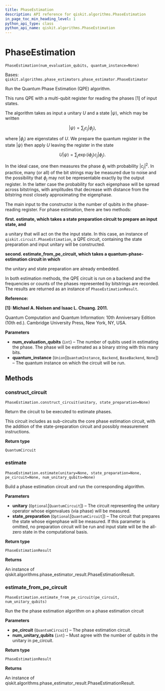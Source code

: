 ```yaml
---
title: PhaseEstimation
description: API reference for qiskit.algorithms.PhaseEstimation
in_page_toc_min_heading_level: 1
python_api_type: class
python_api_name: qiskit.algorithms.PhaseEstimation
---
```


# PhaseEstimation

<span id="qiskit.algorithms.PhaseEstimation" />

`PhaseEstimation(num_evaluation_qubits, quantum_instance=None)`

Bases: `qiskit.algorithms.phase_estimators.phase_estimator.PhaseEstimator`

Run the Quantum Phase Estimation (QPE) algorithm.

This runs QPE with a multi-qubit register for reading the phases \[1] of input states.

The algorithm takes as input a unitary $U$ and a state $|\psi\rangle$, which may be written

$$
|\psi\rangle = \sum_j c_j |\phi_j\rangle,
$$

where $|\phi_j\rangle$ are eigenstates of $U$. We prepare the quantum register in the state $|\psi\rangle$ then apply $U$ leaving the register in the state

$$
U|\psi\rangle = \sum_j \exp(i \phi_j) c_j |\phi_j\rangle.
$$

In the ideal case, one then measures the phase $\phi_j$ with probability $|c_j|^2$. In practice, many (or all) of the bit strings may be measured due to noise and the possibility that $\phi_j$ may not be representable exactly by the output register. In the latter case the probability for each eigenphase will be spread across bitstrings, with amplitudes that decrease with distance from the bitstring most closely approximating the eigenphase.

The main input to the constructor is the number of qubits in the phase-reading register. For phase estimation, there are two methods:

**first. estimate, which takes a state preparation circuit to prepare an input state, and**

a unitary that will act on the the input state. In this case, an instance of `qiskit.circuit.PhaseEstimation`, a QPE circuit, containing the state preparation and input unitary will be constructed.

**second. estimate\_from\_pe\_circuit, which takes a quantum-phase-estimation circuit in which**

the unitary and state preparation are already embedded.

In both estimation methods, the QPE circuit is run on a backend and the frequencies or counts of the phases represented by bitstrings are recorded. The results are returned as an instance of `PhaseEstimationResult`.

**Reference:**

**\[1]: Michael A. Nielsen and Isaac L. Chuang. 2011.**

Quantum Computation and Quantum Information: 10th Anniversary Edition (10th ed.). Cambridge University Press, New York, NY, USA.

**Parameters**

*   **num\_evaluation\_qubits** (`int`) – The number of qubits used in estimating the phase. The phase will be estimated as a binary string with this many bits.
*   **quantum\_instance** (`Union`\[`QuantumInstance`, `Backend`, `BaseBackend`, `None`]) – The quantum instance on which the circuit will be run.

## Methods

### construct\_circuit

<span id="qiskit.algorithms.PhaseEstimation.construct_circuit" />

`PhaseEstimation.construct_circuit(unitary, state_preparation=None)`

Return the circuit to be executed to estimate phases.

This circuit includes as sub-circuits the core phase estimation circuit, with the addition of the state-preparation circuit and possibly measurement instructions.

**Return type**

`QuantumCircuit`

### estimate

<span id="qiskit.algorithms.PhaseEstimation.estimate" />

`PhaseEstimation.estimate(unitary=None, state_preparation=None, pe_circuit=None, num_unitary_qubits=None)`

Build a phase estimation circuit and run the corresponding algorithm.

**Parameters**

*   **unitary** (`Optional`\[`QuantumCircuit`]) – The circuit representing the unitary operator whose eigenvalues (via phase) will be measured.
*   **state\_preparation** (`Optional`\[`QuantumCircuit`]) – The circuit that prepares the state whose eigenphase will be measured. If this parameter is omitted, no preparation circuit will be run and input state will be the all-zero state in the computational basis.

**Return type**

`PhaseEstimationResult`

**Returns**

An instance of qiskit.algorithms.phase\_estimator\_result.PhaseEstimationResult.

### estimate\_from\_pe\_circuit

<span id="qiskit.algorithms.PhaseEstimation.estimate_from_pe_circuit" />

`PhaseEstimation.estimate_from_pe_circuit(pe_circuit, num_unitary_qubits)`

Run the the phase estimation algorithm on a phase estimation circuit

**Parameters**

*   **pe\_circuit** (`QuantumCircuit`) – The phase estimation circuit.
*   **num\_unitary\_qubits** (`int`) – Must agree with the number of qubits in the unitary in pe\_circuit.

**Return type**

`PhaseEstimationResult`

**Returns**

An instance of qiskit.algorithms.phase\_estimator\_result.PhaseEstimationResult.

